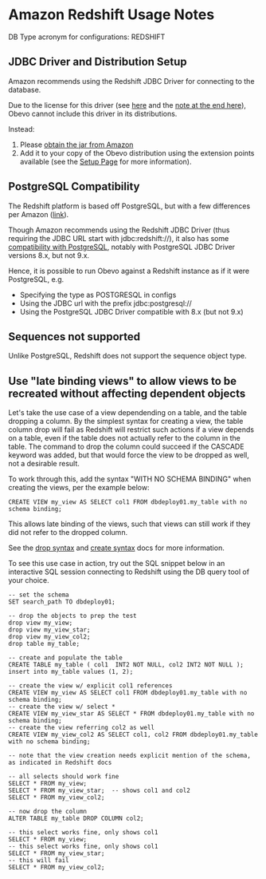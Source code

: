 <!--

    Copyright 2017 Goldman Sachs.
    Licensed under the Apache License, Version 2.0 (the "License");
    you may not use this file except in compliance with the License.
    You may obtain a copy of the License at

    http://www.apache.org/licenses/LICENSE-2.0

    Unless required by applicable law or agreed to in writing,
    software distributed under the License is distributed on an
    "AS IS" BASIS, WITHOUT WARRANTIES OR CONDITIONS OF ANY
    KIND, either express or implied.  See the License for the
    specific language governing permissions and limitations
    under the License.

-->
# Amazon Redshift Usage Notes

DB Type acronym for configurations: REDSHIFT

## JDBC Driver and Distribution Setup

Amazon recommends using the Redshift JDBC Driver for connecting to the database.

Due to the license for this driver (see [here](https://s3.amazonaws.com/redshift-downloads/drivers/Amazon+Redshift+JDBC+Driver+License+Agreement.pdf)
and the [note at the end here](https://docs.aws.amazon.com/redshift/latest/mgmt/configure-jdbc-connection-with-maven.html)),
Obevo cannot include this driver in its distributions.

Instead:

1. Please [obtain the jar from Amazon](https://docs.aws.amazon.com/redshift/latest/mgmt/configure-jdbc-connection.html#download-jdbc-driver)
2. Add it to your copy of the Obevo distribution using the extension points available (see the [Setup Page](setup.html) for more information).


## PostgreSQL Compatibility

The Redshift platform is based off PostgreSQL, but with a few differences per Amazon ([link](https://docs.aws.amazon.com/redshift/latest/dg/c_redshift-and-postgres-sql.html)).

Though Amazon recommends using the Redshift JDBC Driver (thus requiring the JDBC URL start with jdbc:redshift://),
it also has some [compatibility with PostgreSQL](https://docs.aws.amazon.com/redshift/latest/dg/c_redshift-postgres-jdbc.html),
notably with PostgreSQL JDBC Driver versions 8.x, but not 9.x.

Hence, it is possible to run Obevo against a Redshift instance as if it were PostgreSQL, e.g.

* Specifying the type as POSTGRESQL in configs
* Using the JDBC url with the prefix jdbc:postgresql://
* Using the PostgreSQL JDBC Driver compatible with 8.x (but not 9.x)

## Sequences not supported

Unlike PostgreSQL, Redshift does not support the sequence object type.


## Use "late binding views" to allow views to be recreated without affecting dependent objects

Let's take the use case of a view dependending on a table, and the table dropping a column. By the simplest syntax for
creating a view, the table column drop will fail as Redshift will restrict such actions if a view depends on a table,
even if the table does not actually refer to the column in the table. The command to drop the column could succeed if
the CASCADE keyword was added, but that would force the view to be dropped as well, not a desirable result.

To work through this, add the syntax "WITH NO SCHEMA BINDING" when creating the views, per the example below:

```
CREATE VIEW my_view AS SELECT col1 FROM dbdeploy01.my_table with no schema binding;
```

This allows late binding of the views, such that views can still work if they did not refer to the dropped column.

See the [drop syntax](https://docs.aws.amazon.com/redshift/latest/dg/r_DROP_VIEW.html) and [create syntax](https://docs.aws.amazon.com/redshift/latest/dg/r_CREATE_VIEW.html)
docs for more information.

To see this use case in action, try out the SQL snippet below in an interactive SQL session connecting to Redshift using
the DB query tool of your choice.

```
-- set the schema
SET search_path TO dbdeploy01;

-- drop the objects to prep the test
drop view my_view;
drop view my_view_star;
drop view my_view_col2;
drop table my_table;

-- create and populate the table
CREATE TABLE my_table ( col1  INT2 NOT NULL, col2 INT2 NOT NULL );
insert into my_table values (1, 2);

-- create the view w/ explicit col1 references
CREATE VIEW my_view AS SELECT col1 FROM dbdeploy01.my_table with no schema binding;
-- create the view w/ select *
CREATE VIEW my_view_star AS SELECT * FROM dbdeploy01.my_table with no schema binding;
-- create the view referring col2 as well
CREATE VIEW my_view_col2 AS SELECT col1, col2 FROM dbdeploy01.my_table with no schema binding;

-- note that the view creation needs explicit mention of the schema, as indicated in Redshift docs

-- all selects should work fine
SELECT * FROM my_view;
SELECT * FROM my_view_star;  -- shows col1 and col2
SELECT * FROM my_view_col2;

-- now drop the column
ALTER TABLE my_table DROP COLUMN col2;

-- this select works fine, only shows col1
SELECT * FROM my_view;
-- this select works fine, only shows col1
SELECT * FROM my_view_star;
-- this will fail
SELECT * FROM my_view_col2;
```
